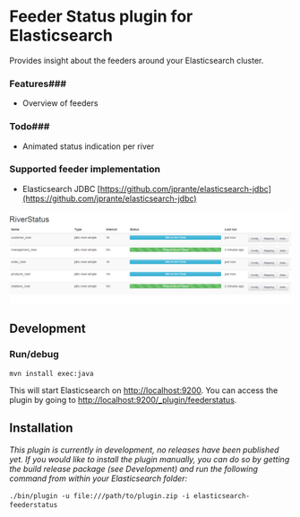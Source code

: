Feeder Status plugin for Elasticsearch
================================
Provides insight about the feeders around your Elasticsearch cluster.

### Features###
* Overview of feeders

### Todo###
* Animated status indication per river

### Supported feeder implementation ###

- Elasticsearch JDBC [https://github.com/jprante/elasticsearch-jdbc](https://github.com/jprante/elasticsearch-jdbc)


![Alt text](src/site/overview.png "Screenshot Overview")

Development
-----------

### Run/debug ###
```shell
mvn install exec:java
```
This will start Elasticsearch on [http://localhost:9200](http://localhost:9200). You can access the plugin by going to [http://localhost:9200/_plugin/feederstatus](http://localhost:9200/_plugin/feederstatus).

Installation
------------

*This plugin is currently in development, no releases have been published yet. If you would like to install the plugin manually, you can do so by getting the build release package (see Development) and run the following command from within your Elasticsearch folder:*

```shell
./bin/plugin -u file:///path/to/plugin.zip -i elasticsearch-feederstatus
```


